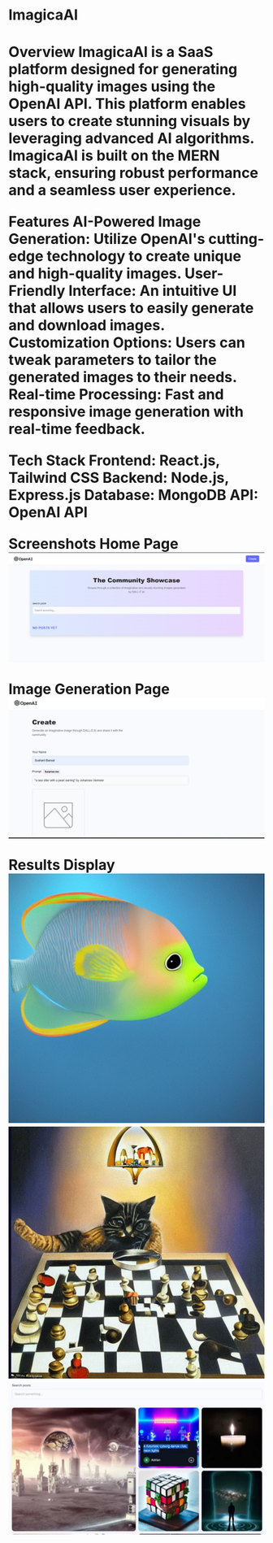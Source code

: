 <h1>ImagicaAI<h1>

Overview
ImagicaAI is a SaaS platform designed for generating high-quality images using the OpenAI API. This platform enables users to create stunning visuals by leveraging advanced AI algorithms. ImagicaAI is built on the MERN stack, ensuring robust performance and a seamless user experience.

Features
AI-Powered Image Generation: Utilize OpenAI's cutting-edge technology to create unique and high-quality images.
User-Friendly Interface: An intuitive UI that allows users to easily generate and download images.
Customization Options: Users can tweak parameters to tailor the generated images to their needs.
Real-time Processing: Fast and responsive image generation with real-time feedback.

Tech Stack
Frontend: React.js, Tailwind CSS
Backend: Node.js, Express.js
Database: MongoDB
API: OpenAI API

Screenshots
Home Page
![Home Page](./images/home.png)


Image Generation Page
![Image Generation Page](./images/Createpage.png)

Results Display
![Results Display](./images/result.png)
![Results Display](./images/result2.png)
![Results Display](./images/final.png)

